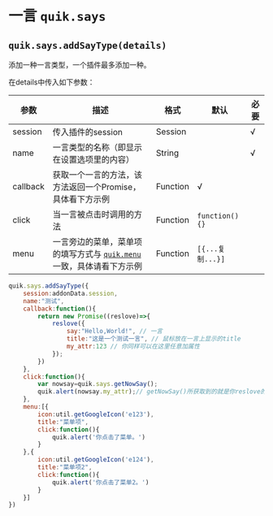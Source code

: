 # 一言 `quik.says`

## `quik.says.addSayType(details)`

添加一种一言类型，一个插件最多添加一种。

在details中传入如下参数：

| 参数 | 描述 | 格式 | 默认 | 必要 |
|--|--|--|--|--|
|session|传入插件的session|Session||√|
|name|一言类型的名称（即显示在设置选项里的内容）|String||√|
|callback|获取一个一言的方法，该方法返回一个Promise，具体看下方示例|Function|√|
|click|当一言被点击时调用的方法|Function|`function(){}`||
|menu|一言旁边的菜单，菜单项的填写方式与 [`quik.menu`](./%E4%BA%8C%E7%BA%A7%E8%8F%9C%E5%8D%95.html) 一致，具体请看下方示例|Function|`[{...复制...}]`||

```javascript
quik.says.addSayType({
    session:addonData.session,
    name:"测试",
    callback:function(){
        return new Promise((reslove)=>{
            reslove({
                say:"Hello,World!", // 一言
                title:"这是一个测试一言", // 鼠标放在一言上显示的title
                my_attr:123 // 你同样可以在这里任意加属性
            });
        })
    },
    click:function(){
        var nowsay=quik.says.getNowSay();
        quik.alert(nowsay.my_attr);// getNowSay()所获取到的就是你reslove的
    },
    menu:[{
        icon:util.getGoogleIcon('e123'),
        title:"菜单项",
        click:function(){
            quik.alert('你点击了菜单。')
        }
    },{
        icon:util.getGoogleIcon('e124'),
        title:"菜单项2",
        click:function(){
            quik.alert('你点击了菜单2。')
        }
    }]
})
```